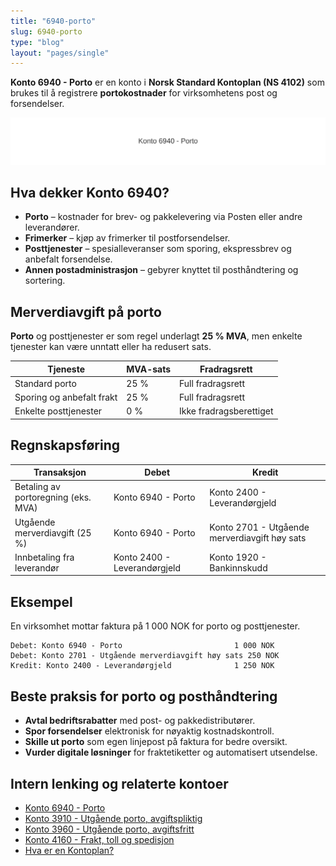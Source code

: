 ```yaml
---
title: "6940-porto"
slug: 6940-porto
type: "blog"
layout: "pages/single"
---
```


**Konto 6940 - Porto** er en konto i **Norsk Standard Kontoplan (NS 4102)** som brukes til å registrere **portokostnader** for virksomhetens post og forsendelser.

![Illustrasjon av konto 6940 Porto](6940-porto-image.svg)

## Hva dekker Konto 6940?

* **Porto** – kostnader for brev- og pakkelevering via Posten eller andre leverandører.
* **Frimerker** – kjøp av frimerker til postforsendelser.
* **Posttjenester** – spesialleveranser som sporing, ekspressbrev og anbefalt forsendelse.
* **Annen postadministrasjon** – gebyrer knyttet til posthåndtering og sortering.

## Merverdiavgift på porto

**Porto** og posttjenester er som regel underlagt **25 % MVA**, men enkelte tjenester kan være unntatt eller ha redusert sats.

| Tjeneste                  | MVA-sats  | Fradragsrett        |
|----------------------------|-----------|---------------------|
| Standard porto             | 25 %      | Full fradragsrett   |
| Sporing og anbefalt frakt  | 25 %      | Full fradragsrett   |
| Enkelte posttjenester      | 0 %       | Ikke fradragsberettiget |

## Regnskapsføring

| Transaksjon                         | Debet                    | Kredit                                       |
|-------------------------------------|--------------------------|----------------------------------------------|
| Betaling av portoregning (eks. MVA) | Konto 6940 - Porto       | Konto 2400 - Leverandørgjeld                |
| Utgående merverdiavgift (25 %)      | Konto 6940 - Porto       | Konto 2701 - Utgående merverdiavgift høy sats |
| Innbetaling fra leverandør          | Konto 2400 - Leverandørgjeld | Konto 1920 - Bankinnskudd                 |

## Eksempel

En virksomhet mottar faktura på 1 000 NOK for porto og posttjenester.

```plaintext
Debet: Konto 6940 - Porto                         1 000 NOK
Debet: Konto 2701 - Utgående merverdiavgift høy sats 250 NOK
Kredit: Konto 2400 - Leverandørgjeld              1 250 NOK
```

## Beste praksis for porto og posthåndtering

* **Avtal bedriftsrabatter** med post- og pakkedistributører.
* **Spor forsendelser** elektronisk for nøyaktig kostnadskontroll.
* **Skille ut porto** som egen linjepost på faktura for bedre oversikt.
* **Vurder digitale løsninger** for fraktetiketter og automatisert utsendelse.

## Intern lenking og relaterte kontoer

* [Konto 6940 - Porto](/blogs/kontoplan/6940-porto "Konto 6940 - Porto")
* [Konto 3910 - Utgående porto, avgiftspliktig](/blogs/kontoplan/3910-utgaende-porto-avgiftspliktig "Konto 3910 - Utgående porto, avgiftspliktig")
* [Konto 3960 - Utgående porto, avgiftsfritt](/blogs/kontoplan/3960-utgaende-porto-avgiftsfritt "Konto 3960 - Utgående porto, avgiftsfritt")
* [Konto 4160 - Frakt, toll og spedisjon](/blogs/kontoplan/4160-frakt-toll-og-spedisjon "Konto 4160 - Frakt, toll og spedisjon")
* [Hva er en Kontoplan?](/blogs/regnskap/hva-er-kontoplan "Hva er en Kontoplan? Komplett Guide til Kontoplaner i Norsk Regnskap")
